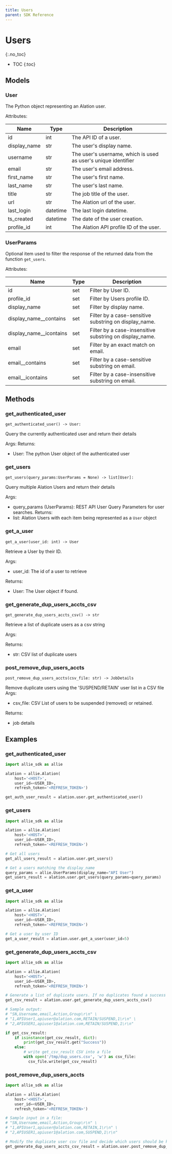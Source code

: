 ```yaml
---
title: Users
parent: SDK Reference
---
```


# Users
{:.no_toc}

* TOC
{:toc}

## Models

### User
The Python object representing an Alation user. 

Attributes:


| Name        | Type                  | Description                                                                              |
|-------------|-----------------------|------------------------------------------------------------------------------------------|
| id          | int                   | The API ID of a user.                                                      |
| display_name   | str                   | The user's display name. |
| username | str                   | The user's username, which is used as user's unique identifier                |
| email | str                   | The user's email address.                |
| first_name  | str              | The user's first name.   |
| last_name  | str              | The user's last name.   |
| title     | str | The job title of the user.                                 |
| url        | str                  | The Alation url of the user.                                              |
| last_login  | datetime             | The last login datetime.   |
| ts_created     | datetime | The date of the user creation.                        |
| profile_id        | int                  | The Alation API profile ID of the user.                                              |


### UserParams
Optional item used to filter the response of the returned data from the function `get_users`.

Attributes:

| Name  | Type  | Description                                                                                                                |
|-------|-------|----------------------------------------------------------------------------------------------------------------------------|
| id   | set   | Filter by User ID.   |
| profile_id   | set   | Filter by Users profile ID.   |
| display_name | set   | Filter by display name.  |
| display_name__contains | set   | Filter by a case-sensitive substring on display_name.  |
| display_name__icontains | set   | Filter by a case-insensitive substring on display_name.  |
| email | set   | Filter by an exact match on email.  |
| email__contains | set   | Filter by a case-sensitive substring on email.  |
| email__icontains | set   | Filter by a case-insensitive substring on email.  |


## Methods
### get_authenticated_user

```
get_authenticated_user() -> User:
```

Query the currently authenticated user and return their details

Args:
Returns:
* User: The python User object of the authenticated user

### get_users

```
get_users(query_params:UserParams = None) -> list[User]:
```

Query multiple Alation Users and return their details

Args:
* query_params (UserParams): REST API User Query Parameters for user searches.
Returns:
* list: Alation Users with each item being represented as a `User` object

### get_a_user

```
get_a_user(user_id: int) -> User
```

Retrieve a User by their ID.

Args:
* user_id: The id of a user to retrieve

Returns:
* User: The User object if found.

### get_generate_dup_users_accts_csv

```
get_generate_dup_users_accts_csv() -> str
```

Retrieve a list of duplicate users as a csv string

Args:

Returns:
* str: CSV list of duplicate users

### post_remove_dup_users_accts

```
post_remove_dup_users_accts(csv_file: str) -> JobDetails
```

Remove duplicate users using the 'SUSPEND/RETAIN' user list in a CSV file
Args:
* csv_file: CSV List of users to be suspended (removed) or retained.
  
Returns:
* job details

## Examples
### get_authenticated_user
```python
import allie_sdk as allie

alation = allie.Alation(
    host='<HOST>',
    user_id=<USER_ID>,
    refresh_token='<REFRESH_TOKEN>')

get_auth_user_result = alation.user.get_authenticated_user()

```
### get_users
```python
import allie_sdk as allie

alation = allie.Alation(
    host='<HOST>',
    user_id=<USER_ID>,
    refresh_token='<REFRESH_TOKEN>')

# Get all users
get_all_users_result = alation.user.get_users()

# Get a users matching the display_name
query_params = allie.UserParams(display_name="API User")
get_users_result = alation.user.get_users(query_params=query_params)

```
### get_a_user
```python
import allie_sdk as allie

alation = allie.Alation(
    host='<HOST>',
    user_id=<USER_ID>,
    refresh_token='<REFRESH_TOKEN>')

# Get a user by user ID
get_a_user_result = alation.user.get_a_user(user_id=5)
```
### get_generate_dup_users_accts_csv
```python
import allie_sdk as allie

alation = allie.Alation(
    host='<HOST>',
    user_id=<USER_ID>,
    refresh_token='<REFRESH_TOKEN>')

# Generate a list of duplicate users. If no duplicates found a success is returned
get_csv_result = alation.user.get_generate_dup_users_accts_csv()

# Sample output: 
# "SN,Username,email,Action,Group\r\n" \
# "1,APIUser1,apiuser@alation.com,RETAIN/SUSPEND,1\r\n" \
# "2,APIUSER1,apiuser1@alation.com,RETAIN/SUSPEND,1\r\n"

if get_csv_result:
    if isinstance(get_csv_result, dict):
        print(get_csv_result.get("Success"))
    else:
        # write get_csv_result CSV into a file
        with open('/tmp/dup_users.csv', 'w') as csv_file:
          csv_file.write(get_csv_result)


```
### post_remove_dup_users_accts
```python
import allie_sdk as allie

alation = allie.Alation(
    host='<HOST>',
    user_id=<USER_ID>,
    refresh_token='<REFRESH_TOKEN>')

# Sample input in a file: 
# "SN,Username,email,Action,Group\r\n" \
# "1,APIUser1,apiuser@alation.com,RETAIN,1\r\n" \
# "2,APIUSER1,apiuser1@alation.com,SUSPEND,1\r\n"

# Modify the duplicate user csv file and decide which users should be kept or suspended.  
get_generate_dup_users_accts_csv_result = alation.user.post_remove_dup_users_accts("/tmp/dup_users.csv")

```